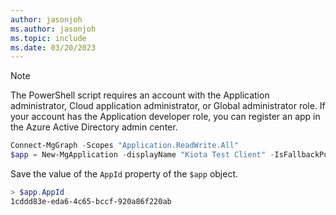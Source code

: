 ```yaml
---
author: jasonjoh
ms.author: jasonjoh
ms.topic: include
ms.date: 03/20/2023
---
```


<!-- markdownlint-disable MD041 -->

> [!NOTE]
> The PowerShell script requires an account with the Application administrator, Cloud application administrator, or Global administrator role. If your account has the Application developer role, you can register an app in the Azure Active Directory admin center.

```powershell
Connect-MgGraph -Scopes "Application.ReadWrite.All"
$app = New-MgApplication -displayName "Kiota Test Client" -IsFallbackPublicClient
```

Save the value of the `AppId` property of the `$app` object.

```powershell
> $app.AppId
1cddd83e-eda6-4c65-bccf-920a86f220ab
```
